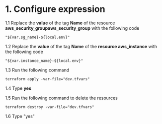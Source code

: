 # 1. Configure expression

1.1 Replace the **value** of the tag **Name** of the resource **aws_security_groupaws_security_group** with the following code
```
"${var.sg_name}-${local.env}"
```
1.2 Replace the **value** of the tag **Name** of the **resource aws_instance** with the following code
```
"${var.instance_name}-${local.env}"
```
1.3 Run the following command
```
terraform apply -var-file="dev.tfvars"
```
1.4 Type **yes**

1.5 Run the following command to delete the resources
```
terraform destroy -var-file="dev.tfvars"
```
1.6 Type "yes"